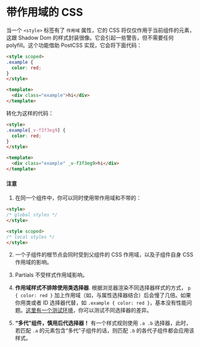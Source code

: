 # 带作用域的 CSS

当一个 `<style>` 标签有了 `作用域` 属性，它的 CSS 将仅仅作用于当前组件的元素，这跟 Shadow Dom 的样式封装很像。它会引起一些警告，但不需要任何 polyfill。这个功能借助 PostCSS 实现，它会将下面代码：

``` html
<style scoped>
.example {
  color: red;
}
</style>

<template>
  <div class="example">hi</div>
</template>
```

转化为这样的代码：

``` html
<style>
.example[_v-f3f3eg9] {
  color: red;
}
</style>

<template>
  <div class="example" _v-f3f3eg9>hi</div>
</template>
```

#### 注意

1. 在同一个组件中，你可以同时使用带作用域和不带的：

  ``` html
  <style>
  /* global styles */
  </style>

  <style scoped>
  /* local styles */
  </style>
  ```

2. 一个子组件的根节点会同时受到父组件的 CSS 作用域，以及子组件自身 CSS 作用域的影响。

3. Partials 不受样式作用域影响。

4. **作用域样式不排除使用类选择器**. 根据浏览器渲染不同选择器样式的方式， `p { color: red }` 加上作用域（如，与属性选择器结合）后会慢了几倍。如果你用类或者 ID 选择器代替，如 `.example { color: red }`，基本没有性能问题。[这里有一个测试环境](http://stevesouders.com/efws/css-selectors/csscreate.php)，你可以测试不同选择器的差异。

5. **“多代”组件，慎用后代选择器！** 有一个样式规则使用 `.a .b` 选择器，此时，若匹配 `.a` 的元素包含“多代”子组件的话，则匹配 `.b` 的各代子组件都会应用该样式。
